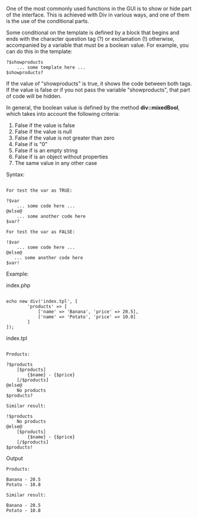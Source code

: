 One of the most commonly used functions in the GUI is to show or hide part of the interface. This is achieved with Div in various ways, and one of them is the use of the conditional parts.

Some conditional on the template is defined by a block that begins and ends with the character question tag (?) or exclamation (!) otherwise, accompanied by a variable that must be a boolean value. For example, you can do this in the template:

```
?$showproducts
	... some template here ...
$showproducts?
```

If the value of "showproducts" is true, it shows the code between both tags. If the value is false or if you not pass the variable "showproducts", that part of code will be hidden.

In general, the boolean value is defined by the method **div::mixedBool**, which takes into account the following criteria:

1. False if the value is false
2. False if the value is null
3. False if the value is not greater than zero
4. False if is "0"
5. False if is an empty string
6. False if is an object without properties
7. The same value in any other case

Syntax:

```

For test the var as TRUE:
	
?$var
	... some code here ...
@else@
	... some another code here
$var?
	
For test the var as FALSE:
	
!$var
	... some code here ...
@else@
   ... some another code here
$var!

```

Example:

index.php

```

echo new div('index.tpl', [
		'products' => [
			['name' => 'Banana', 'price' => 20.5],
			['name' => 'Potato', 'price' => 10.8]
		]
]);
```

index.tpl

```

Products:
	
?$products
	[$products]
		{$name} - {$price}
	[/$products]
@else@
	No products
$products?
	
Similar result:

!$products
	No products
@else@
	[$products]
		{$name} - {$price}
	[/$products]
$products!

```

Output

```
Products:
	
Banana - 20.5
Potato - 10.8
	
Similar result:
	
Banana - 20.5
Potato - 10.8
```

